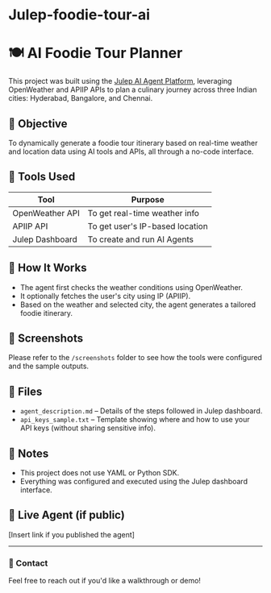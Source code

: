 # Julep-foodie-tour-ai
# 🍽️ AI Foodie Tour Planner

This project was built using the [Julep AI Agent Platform](https://julep.ai), leveraging OpenWeather and APIIP APIs to plan a culinary journey across three Indian cities: Hyderabad, Bangalore, and Chennai.

## 🌟 Objective

To dynamically generate a foodie tour itinerary based on real-time weather and location data using AI tools and APIs, all through a no-code interface.

## 🧰 Tools Used

| Tool           | Purpose                          |
|----------------|----------------------------------|
| OpenWeather API| To get real-time weather info    |
| APIIP API      | To get user's IP-based location  |
| Julep Dashboard| To create and run AI Agents      |

## 🧠 How It Works

- The agent first checks the weather conditions using OpenWeather.
- It optionally fetches the user's city using IP (APIIP).
- Based on the weather and selected city, the agent generates a tailored foodie itinerary.

## 📸 Screenshots

Please refer to the `/screenshots` folder to see how the tools were configured and the sample outputs.

## 📁 Files

- `agent_description.md` – Details of the steps followed in Julep dashboard.
- `api_keys_sample.txt` – Template showing where and how to use your API keys (without sharing sensitive info).

## 📌 Notes

- This project does not use YAML or Python SDK.
- Everything was configured and executed using the Julep dashboard interface.

## 🔗 Live Agent (if public)
[Insert link if you published the agent]

---

### 📧 Contact

Feel free to reach out if you'd like a walkthrough or demo!
